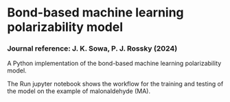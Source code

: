 # Bond-based machine learning polarizability model
### Journal reference: J. K. Sowa, P. J. Rossky (2024)

A Python implementation of the bond-based machine learning polarizability model.

The Run jupyter notebook shows the workflow for the training and testing of the model on the example of malonaldehyde (MA).

